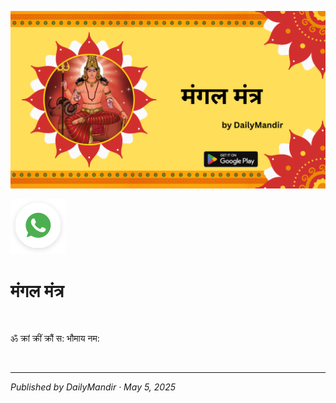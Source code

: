 <!-- Banner SVG -->
![Banner](https://raw.githubusercontent.com/anandwana001/content-repo/refs/heads/main/navgrah_mantra_trantric/mangal/mangal_grah_mantra_banner.png)

<!-- Share & WhatsApp icons as SVG -->
<a href="https://api.whatsapp.com/send?text=Check%20out%20this%20article%20in%20the%20Daily%20Mandir%20app%3A%20https%3A%2F%2Fwww.dailymandir.com%2Farticles%3FcontentUrl%3Dhttps%253A%252F%252Fraw.githubusercontent.com%252Fanandwana001%252Fcontent-repo%252Frefs%252Fheads%252Fmain%252Fstrotra%252Fnav_grah_strotra%252Fketu%252Fketu_strotra.md%26title%3DKetu%2520Strotra">
  <img src="https://raw.githubusercontent.com/anandwana001/content-repo/refs/heads/main/assets/ic_wtsapp_share_rounded.svg" alt="WhatsApp"/>
</a>


<br>

# मंगल मंत्र

<br>                                                    

ॐ क्रां क्रीं क्रौं स: भौमाय नम:

<br>

---

*Published by DailyMandir · May 5, 2025*


